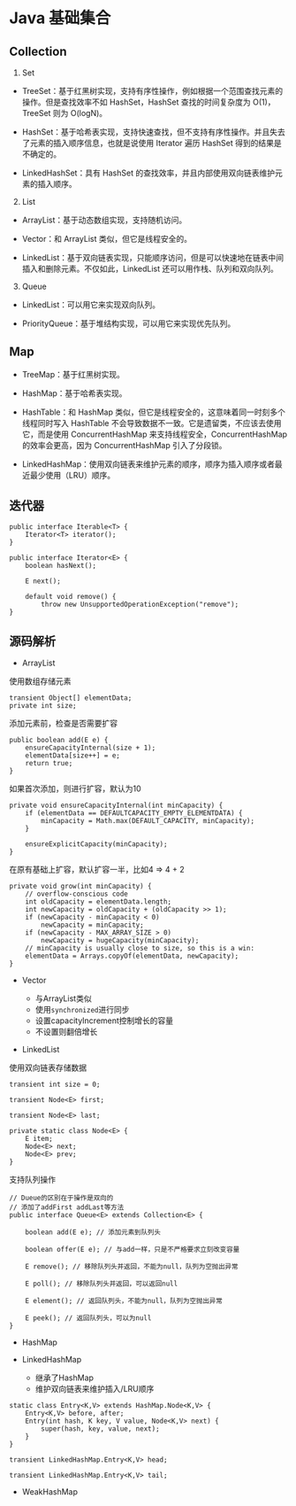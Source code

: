# Java 基础集合


## Collection

1. Set

* TreeSet：基于红黑树实现，支持有序性操作，例如根据一个范围查找元素的操作。但是查找效率不如 HashSet，HashSet 查找的时间复杂度为 O(1)，TreeSet 则为 O(logN)。

* HashSet：基于哈希表实现，支持快速查找，但不支持有序性操作。并且失去了元素的插入顺序信息，也就是说使用 Iterator 遍历 HashSet 得到的结果是不确定的。

* LinkedHashSet：具有 HashSet 的查找效率，并且内部使用双向链表维护元素的插入顺序。

2. List

* ArrayList：基于动态数组实现，支持随机访问。

* Vector：和 ArrayList 类似，但它是线程安全的。

* LinkedList：基于双向链表实现，只能顺序访问，但是可以快速地在链表中间插入和删除元素。不仅如此，LinkedList 还可以用作栈、队列和双向队列。

3. Queue

* LinkedList：可以用它来实现双向队列。

* PriorityQueue：基于堆结构实现，可以用它来实现优先队列。

## Map

* TreeMap：基于红黑树实现。

* HashMap：基于哈希表实现。

* HashTable：和 HashMap 类似，但它是线程安全的，这意味着同一时刻多个线程同时写入 HashTable 不会导致数据不一致。它是遗留类，不应该去使用它，而是使用 ConcurrentHashMap 来支持线程安全，ConcurrentHashMap 的效率会更高，因为 ConcurrentHashMap 引入了分段锁。

* LinkedHashMap：使用双向链表来维护元素的顺序，顺序为插入顺序或者最近最少使用（LRU）顺序。

## 迭代器

```
public interface Iterable<T> {
    Iterator<T> iterator();
}

public interface Iterator<E> {
    boolean hasNext();

    E next();

    default void remove() {
        throw new UnsupportedOperationException("remove");
}
```

## 源码解析

* ArrayList

使用数组存储元素

```
transient Object[] elementData;
private int size;
```

添加元素前，检查是否需要扩容

```
public boolean add(E e) {
    ensureCapacityInternal(size + 1);
    elementData[size++] = e;
    return true;
}
```

如果首次添加，则进行扩容，默认为10

```
private void ensureCapacityInternal(int minCapacity) {
    if (elementData == DEFAULTCAPACITY_EMPTY_ELEMENTDATA) {
        minCapacity = Math.max(DEFAULT_CAPACITY, minCapacity);
    }

    ensureExplicitCapacity(minCapacity);
}
```

在原有基础上扩容，默认扩容一半，比如4 => 4 + 2

```
private void grow(int minCapacity) {
    // overflow-conscious code
    int oldCapacity = elementData.length;
    int newCapacity = oldCapacity + (oldCapacity >> 1);
    if (newCapacity - minCapacity < 0)
        newCapacity = minCapacity;
    if (newCapacity - MAX_ARRAY_SIZE > 0)
        newCapacity = hugeCapacity(minCapacity);
    // minCapacity is usually close to size, so this is a win:
    elementData = Arrays.copyOf(elementData, newCapacity);
}
```

* Vector
    * 与ArrayList类似
    * 使用`synchronized`进行同步
    * 设置capacityIncrement控制增长的容量
    * 不设置则翻倍增长

* LinkedList

使用双向链表存储数据

```
transient int size = 0;

transient Node<E> first;

transient Node<E> last;

private static class Node<E> {
    E item;
    Node<E> next;
    Node<E> prev;
}
```

支持队列操作

```
// Dueue的区别在于操作是双向的
// 添加了addFirst addLast等方法
public interface Queue<E> extends Collection<E> {

    boolean add(E e); // 添加元素到队列头

    boolean offer(E e); // 与add一样，只是不严格要求立刻改变容量

    E remove(); // 移除队列头并返回，不能为null，队列为空抛出异常

    E poll(); // 移除队列头并返回，可以返回null

    E element(); // 返回队列头，不能为null，队列为空抛出异常

    E peek(); // 返回队列头，可以为null
}
```

* HashMap

* LinkedHashMap
    * 继承了HashMap
    * 维护双向链表来维护插入/LRU顺序

```
static class Entry<K,V> extends HashMap.Node<K,V> {
    Entry<K,V> before, after;
    Entry(int hash, K key, V value, Node<K,V> next) {
        super(hash, key, value, next);
    }
}

transient LinkedHashMap.Entry<K,V> head;

transient LinkedHashMap.Entry<K,V> tail;
```
* WeakHashMap